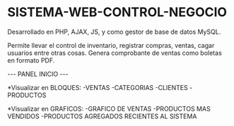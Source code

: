 # SISTEMA-WEB-CONTROL-NEGOCIO
Desarrollado en PHP, AJAX, JS, y como gestor de base de datos MySQL.

Permite llevar el control de inventario, registrar compras, ventas, cagar usuarios entre otras cosas.
Genera comprobante de ventas como boletas en formato PDF.

--- PANEL INICIO ---

*Visualizar en BLOQUES: 
-VENTAS 
-CATEGORIAS
-CLIENTES
-PRODUCTOS

*Visualizar en GRAFICOS:
-GRAFICO DE VENTAS
-PRODUCTOS MAS VENDIDOS
-PRODUCTOS AGREGADOS RECIENTES AL SISTEMA
